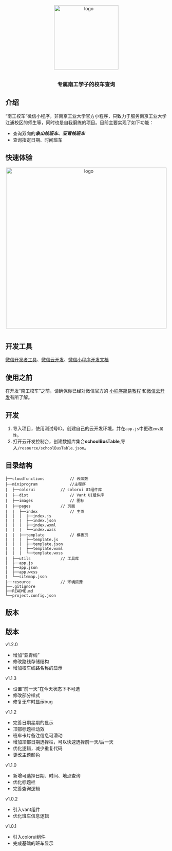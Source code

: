 <p align="center">
  <img alt="logo" src="https://files-cdn.cnblogs.com/files/Lu-Yuyang/ngxc.bmp" width="200" style="margin-bottom: 10px;">
</p>
<h3 align="center">专属南工学子的校车查询</h3>

## 介绍

“南工校车”微信小程序，非南京工业大学官方小程序，只致力于服务南京工业大学江浦校区的师生等，同时也是自我磨练的项目。目前主要实现了如下功能：

- 查询双向的***象山线班车、亚青线班车***
- 查询指定日期、时间班车

## 快速体验

<p align="center">
  <img alt="logo" src="https://files-cdn.cnblogs.com/files/Lu-Yuyang/ngcx_erweima.bmp" width="500" style="margin-bottom: 10px;">
</p>


## 开发工具

[微信开发者工具](https://developers.weixin.qq.com/miniprogram/dev/devtools/devtools.html )、[微信云开发](https://developers.weixin.qq.com/miniprogram/dev/wxcloud/basis/getting-started.html)、[微信小程序开发文档](https://developers.weixin.qq.com/miniprogram/dev/framework/)



## 使用之前

在开发“南工校车”之前，请确保你已经对微信官方的 [小程序简易教程](https://mp.weixin.qq.com/debug/wxadoc/dev/) 和[微信云开发](https://developers.weixin.qq.com/miniprogram/dev/wxcloud/basis/getting-started.html)有所了解。

## 开发

1. 导入项目，使用测试号ID。创建自己的云开发环境，并在`app.js`中更改`env属性`。
2. 打开云开发控制台，创建数据库集合**schoolBusTable**,导入`/resource/schoolBusTable.json`。

## 目录结构

```
├──cloudfunctions			// 云函数
├──miniprogram				//主程序
|  ├──colorui			// colorui UI组件库
|  ├──dist					// Vant UI组件库
|  ├──images				// 图标
|  ├──pages				// 页面
|  |  ├──index				// 主页
|  |  |  ├──index.js
|  |  |  ├──index.json
|  |  |  ├──index.wxml
|  |  |  └──index.wxss
|  |  ├──template			// 模板页
|  |  |  ├──template.js
|  |  |  ├──template.json
|  |  |  ├──template.wxml
|  |  |  └──template.wxss
|  ├──utils				// 工具库
│  ├──app.js
|  ├──app.json
|  ├──app.wxss
|  └──sitemap.json
├──resource				// 环境资源
├──.gitignore
├──README.md
└──project.config.json

```



## 版本

## 版本

v1.2.0

- 增加“亚青线”
- 修改路线存储结构
- 增加校车线路名称的显示

v1.1.3

- 设置“前一天”在今天状态下不可选
- 修改部分样式
- 修复无车时显示bug

v1.1.2

- 完善日期星期的显示
- 顶部标题栏动效
- 班车卡片备注信息可滑动
- 增加顶部日期选择栏，可以快速选择前一天/后一天
- 优化逻辑，减少重复代码
- 更改主题颜色

v1.1.0

- 新增可选择日期、时间、地点查询
- 优化标题栏
- 完善查询逻辑

v1.0.2

- 引入vant组件
- 优化班车信息逻辑

v1.0.1

- 引入colorui组件
- 完成基础的班车显示

